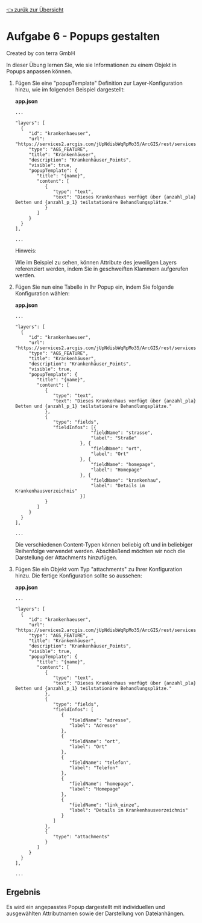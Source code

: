 [:point_left: zurük zur Übersicht](README.md)

Aufgabe 6 - Popups gestalten
===============================================

Created by con terra GmbH

In dieser Übung lernen Sie, wie sie Informationen zu einem Objekt in Popups anpassen können.

1. Fügen Sie eine "popupTemplate" Definition zur Layer-Konfiguration hinzu, wie im folgenden Beispiel dargestellt:

   **app.json**

   ``` {.syntaxhighlighter-pre data-syntaxhighlighter-params="brush: java; gutter: false; theme: Confluence" data-theme="Confluence"}
   ...

   "layers": [
     {
        "id": "krankenhaeuser",
        "url": "https://services2.arcgis.com/jUpNdisbWqRpMo35/ArcGIS/rest/services/HH_Krankenh%c3%a4user_2016/FeatureServer/0",
        "type": "AGS_FEATURE",
        "title": "Krankenhäuser",
        "description": "Krankenhäuser_Points",
        "visible": true,
        "popupTemplate": {
           "title": "{name}",
           "content": [
              {
                 "type": "text",
                 "text": "Dieses Krankenhaus verfügt über {anzahl_pla} Betten und {anzahl_p_1} teilstationäre Behandlungsplätze."
              }
           ]
        }
     }
   ],

   ...
   ```

   Hinweis:

   Wie im Beispiel zu sehen, können Attribute des jeweiligen Layers referenziert werden, indem Sie in geschweiften
   Klammern aufgerufen werden.

2. Fügen Sie nun eine Tabelle in Ihr Popup ein, indem Sie folgende Konfiguration wählen:

   **app.json**

   ``` {.syntaxhighlighter-pre data-syntaxhighlighter-params="brush: java; gutter: false; theme: Confluence" data-theme="Confluence"}
   ...

   "layers": [
     {
        "id": "krankenhaeuser",
        "url": "https://services2.arcgis.com/jUpNdisbWqRpMo35/ArcGIS/rest/services/HH_Krankenh%c3%a4user_2016/FeatureServer/0",
        "type": "AGS_FEATURE",
        "title": "Krankenhäuser",
        "description": "Krankenhäuser_Points",
        "visible": true,
        "popupTemplate": {
           "title": "{name}",
           "content": [
              {
                 "type": "text",
                 "text": "Dieses Krankenhaus verfügt über {anzahl_pla} Betten und {anzahl_p_1} teilstationäre Behandlungsplätze."
              },
              {
                 "type": "fields",
                 "fieldInfos": [{
                               "fieldName": "strasse",
                               "label": "Straße"
                           }, {
                               "fieldName": "ort",
                               "label": "Ort"
                           }, {
                               "fieldName": "homepage",
                               "label": "Homepage"
                           }, {
                               "fieldName": "krankenhau",
                               "label": "Details im Krankenhausverzeichnis"
                           }]
              }
           ]
        }
     }
   ],

   ...
   ```

   Die verschiedenen Content-Typen können beliebig oft und in beliebiger Reihenfolge verwendet werden. Abschließend
   möchten wir noch die Darstellung der Attachments hinzufügen.

3. Fügen Sie ein Objekt vom Typ "attachments" zu Ihrer Konfiguration hinzu. Die fertige Konfiguration sollte so
   aussehen:

   **app.json**

   ``` {.syntaxhighlighter-pre data-syntaxhighlighter-params="brush: java; gutter: false; theme: Confluence" data-theme="Confluence"}
   ...

   "layers": [
     {
        "id": "krankenhaeuser",
        "url": "https://services2.arcgis.com/jUpNdisbWqRpMo35/ArcGIS/rest/services/HH_Krankenh%c3%a4user_2016/FeatureServer",
        "type": "AGS_FEATURE",
        "title": "Krankenhäuser",
        "description": "Krankenhäuser_Points",
        "visible": true,
        "popupTemplate": {
           "title": "{name}",
           "content": [
              {
                 "type": "text",
                 "text": "Dieses Krankenhaus verfügt über {anzahl_pla} Betten und {anzahl_p_1} teilstationäre Behandlungsplätze."
              },
              {
                 "type": "fields",
                 "fieldInfos": [
                    {
                       "fieldName": "adresse",
                       "label": "Adresse"
                    },
                    {
                       "fieldName": "ort",
                       "label": "Ort"
                    },
                    {
                       "fieldName": "telefon",
                       "label": "Telefon"
                    },
                    {
                       "fieldName": "homepage",
                       "label": "Homepage"
                    },
                    {
                       "fieldName": "link_einze",
                       "label": "Details im Krankenhausverzeichnis"
                    }
                 ]
              },
              {
                 "type": "attachments"
              }
           ]
        }
     }
   ],

   ...
   ```

Ergebnis
--------

Es wird ein angepasstes Popup dargestellt mit individuellen und ausgewählten Attributnamen sowie der Darstellung von
Dateianhängen.


